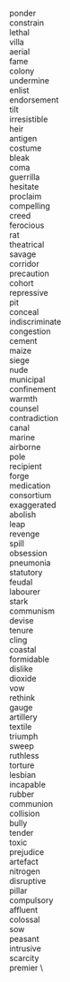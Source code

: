 ponder \
constrain \
lethal \
villa \
aerial \
fame \
colony \
undermine \
enlist \
endorsement \
tilt \
irresistible \
heir \
antigen \
costume \
bleak \
coma \
guerrilla \
hesitate \
proclaim \
compelling \
creed \
ferocious \
rat \
theatrical \
savage \
corridor \
precaution \
cohort \
repressive \
pit \
conceal \
indiscriminate \
congestion \
cement \
maize \
siege \
nude \
municipal \
confinement \
warmth \
counsel \
contradiction \
canal \
marine \
airborne \
pole \
recipient \
forge \
medication \
consortium \
exaggerated \
abolish \
leap \
revenge \
spill \
obsession \
pneumonia \
statutory \
feudal \
labourer \
stark \
communism \
devise \
tenure \
cling \
coastal \
formidable \
dislike \
dioxide \
vow \
rethink \
gauge \
artillery \
textile \
triumph \
sweep \
ruthless \
torture \
lesbian \
incapable \
rubber \
communion \
collision \
bully \
tender \
toxic \
prejudice \
artefact \
nitrogen \
disruptive \
pillar \
compulsory \
affluent \
colossal \
sow \
peasant \
intrusive \
scarcity \
premier \

